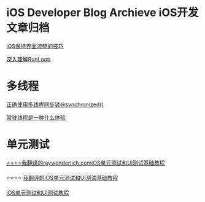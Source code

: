 # iOS Developer Blog Archieve iOS开发文章归档



[iOS保持界面流畅的技巧](Objc/iOS保持界面流畅的技巧/readme.md)

[深入理解RunLoop](Objc/深入理解RunLoop/README.md)

# 多线程

[正确使用多线程同步锁@synchronized()](Objc/正确使用多线程同步锁@synchronized()/readme.md)

[常驻线程是一种什么体验](Objc/常驻线程是一种什么体验/readme.md)

# 单元测试

[⭐️⭐️⭐️⭐️我翻译的raywenderlich.comiOS单元测试和UI测试基础教程](Swift/iOSUnitTestingandUITestingTutorial/README.md)

⭐️⭐️⭐️⭐️ [我翻译的iOS单元测试和UI测试基础教程](Swift/iOSUnitTestingandUITestingTutorial/README.md)

[iOS单元测试和UI测试教程](Swift/iOSUnitTestingandUITestingTutorial/README.md)